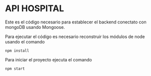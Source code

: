 # API HOSPITAL

Este es el código necesario para establecer el backend conectato con mongoDB usando Mongoose.

Para ejecutar el código es necesario reconstruir los módulos de node usando el comando

```
npm install
```
Para iniciar el proyecto ejecuta el comando 
```
npm start
```